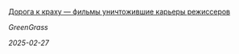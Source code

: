 <!--2025-02-27 16:30:15-->
<div class="yb">
  <a class="nodecor" href="/index.html?mir_kino/doroga_k_krahu_filmy_unichtojivshie_karery_rejisserov">
    <img class="preview" data-videoid="https://rutube.ru/play/embed/http://rutube.ru/video/fa93eef2958ee01581b29c1d3ecf22f5/" src="http://pic.rutubelist.ru/video/2025-02-27/d6/1b/d61be2998c47de871657c59a93043e09.jpg" align="left" alt="">
  </a>
  <div class="inlbl text">
    <p><a class="nodecor" href="/index.html?mir_kino/doroga_k_krahu_filmy_unichtojivshie_karery_rejisserov">Дорога к краху — фильмы уничтожившие карьеры режиссеров</a></p>
    <p><i class="smaller2">GreenGrass</i></p>
    <i class="smaller3">2025-02-27</i>
  </div>
</div>
